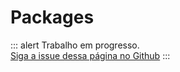 # Packages

<p>

::: alert Trabalho em progresso.  
[Siga a issue dessa página no Github](https://github.com/vue-a11y/vue-a11y.com/issues/9)
:::

</p>